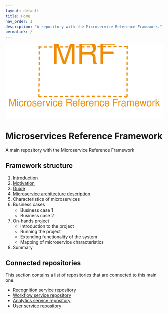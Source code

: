 ```yaml
---
layout: default
title: Home
nav_order: 1
description: "A repository with the Microservice Reference Framework."
permalink: /
---
```


<p align="center">
    <img src="./assets/mrf_logo.svg" alt="Microservice Reference Framework logo" />
</p>

# Microservices Reference Framework
A main repository with the Microservice Reference Framework

## Framework structure
1. [Introduction](./framework/introduction/ "Link to introduction")
2. [Motivation](./framework/motivation/ "Link to motivation")
3. [Guide](./framework/guide "Link to a framework guide")
4. [Microservice architecture description](./framework/architecture-description "Link to microservices architecture description")
5. Characteristics of microservices
6. Business cases
    - Business case 1
    - Business case 2
7. On-hands project
    - Introduction to the project
    - Running the project
    - Extending functionality of the system
    - Mapping of microservice characteristics
8. Summary

## Connected repositories
This section contains a list of repositories that are connected to this main one.
- [Recognition service repository](https://github.com/MichalMoudry/mrf-recognition-service "Link to Recognition service's GitHub repository")
- [Workflow service repository](https://github.com/MichalMoudry/mrf-workflow-service "Link to Workflow service's GitHub repository")
- [Analytics service repository](https://github.com/MichalMoudry/mrf-analytics-service "Link to Analytics service's GitHub repository")
- [User service repository](https://github.com/MichalMoudry/mrf-user-service "Link to User service's GitHub repository")
